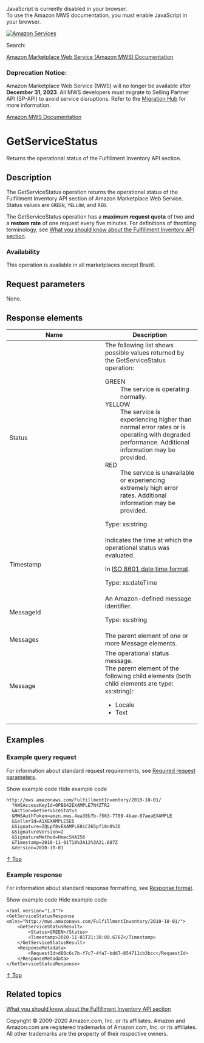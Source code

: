 <div id="MWSDX_noscript">

JavaScript is currently disabled in your browser.  
To use the Amazon MWS documentation, you must enable JavaScript in your
browser.

</div>

<div id="MWSDX_divtop">

[![Amazon
Services](https://images-na.ssl-images-amazon.com/images/G/08/mwsportal/fr_FR/amazonservices.gif "Amazon Services")](http://services.amazon.fr)

<div id="MWSDX_search">

<span id="MWSDX_searchlbl">Search:</span>

</div>

  
<span id="MWSDX_titlebar">[Amazon Marketplace Web Service (Amazon MWS)
Documentation](https://developer.amazonservices.fr/gp/mws/docs.html)</span>
<span id="MWSDX_dep_notice"></span>

### Deprecation Notice:

Amazon Marketplace Web Service (MWS) will no longer be available after
**December 31, 2023**. All MWS developers must migrate to Selling
Partner API (SP-API) to avoid service disruptions. Refer to the
[Migration
Hub](https://developer-docs.amazon.com/sp-api/page/migration-hub) for
more information.

</div>

<div id="MWSDX_divbottom">

<div id="MWSDX_divleft">

<div id="MWSDX_toc">

</div>

</div>

<div id="MWSDX_divright">

<div id="MWSDX_content">

<span id="MWSDX_breadcrumbs">[Amazon MWS
Documentation](https://developer.amazonservices.fr/gp/mws/docs.html)</span>

<div id="MWS_GetServiceStatus" class="nested0">

# GetServiceStatus

<div class="body">

<span id="sd_GetServiceStatus" class="ph"><span class="ph">Returns the
operational status of the <span class="ph">Fulfillment Inventory API
section</span>.</span></span>

</div>

<div id="Description" class="topic concept nested1">

## Description

<div class="body conbody">

The <span id="Description__GetServiceStatus"
class="keyword apiname">GetServiceStatus</span> operation returns the
operational status of the <span class="ph">Fulfillment Inventory API
section</span> of Amazon Marketplace Web Service. Status values are
`GREEN`, `YELLOW`, and `RED`.

<span class="ph">The <span
class="keyword apiname">GetServiceStatus</span> operation has a
**maximum request quota** of two and a **restore rate** of one request
every five minutes. </span> For definitions of throttling terminology,
see
<a href="FBAInventory_Overview.md" class="xref">What you should know about the Fulfillment Inventory API section</a>.

<div class="section">

### Availability

This operation is available in all marketplaces except Brazil.

</div>

</div>

</div>

<div id="RequestParameters" class="topic reference nested1">

## Request parameters

<div class="body refbody">

<div class="section">

None.

</div>

</div>

</div>

<div id="ResponseElements" class="topic reference nested1">

## Response elements

<div class="body refbody">

<div class="tablenoborder">

<table id="ResponseElements__ResponseElementsTable" class="table" data-cellpadding="4" data-cellspacing="0" data-summary="" data-frame="border" data-border="1" data-rules="all">
<colgroup>
<col style="width: 50%" />
<col style="width: 50%" />
</colgroup>
<thead class="thead" data-align="left">
<tr class="header row">
<th id="d86820e149" class="entry" data-valign="top" width="17.761989342806395%">Name</th>
<th id="d86820e152" class="entry" data-valign="top" width="82.2380106571936%">Description</th>
</tr>
</thead>
<tbody class="tbody">
<tr class="odd row">
<td class="entry" data-valign="top" width="17.761989342806395%" headers="d86820e149 "><span class="keyword parmname">Status</span></td>
<td class="entry" data-valign="top" width="82.2380106571936%" headers="d86820e152 ">The following list shows possible values returned by the <span class="keyword apiname">GetServiceStatus</span> operation:
<dl>
<dt>GREEN</dt>
<dd>The service is operating normally.
</dd>
<dt>YELLOW</dt>
<dd>The service is experiencing higher than normal error rates or is operating with degraded performance. Additional information may be provided.
</dd>
<dt>RED</dt>
<dd>The service is unavailable or experiencing extremely high error rates. Additional information may be provided.
</dd>
</dl>
<p><span class="ph">Type: xs:string</span></p></td>
</tr>
<tr class="even row">
<td class="entry" data-valign="top" width="17.761989342806395%" headers="d86820e149 "><span class="keyword parmname">Timestamp</span></td>
<td class="entry" data-valign="top" width="82.2380106571936%" headers="d86820e152 ">Indicates the time at which the operational status was evaluated.
<p>In <span class="ph"><a href="../dev_guide/DG_ISO8601.md" class="xref">ISO 8601 date time format</a></span>.</p>
<p><span class="ph">Type: xs:dateTime</span></p></td>
</tr>
<tr class="odd row">
<td class="entry" data-valign="top" width="17.761989342806395%" headers="d86820e149 "><span class="keyword parmname">MessageId</span></td>
<td class="entry" data-valign="top" width="82.2380106571936%" headers="d86820e152 ">An Amazon-defined message identifier.
<p><span class="ph">Type: xs:string</span></p></td>
</tr>
<tr class="even row">
<td class="entry" data-valign="top" width="17.761989342806395%" headers="d86820e149 "><span class="keyword parmname">Messages</span></td>
<td class="entry" data-valign="top" width="82.2380106571936%" headers="d86820e152 ">The parent element of one or more <span class="keyword parmname">Message</span> elements.</td>
</tr>
<tr class="odd row">
<td class="entry" data-valign="top" width="17.761989342806395%" headers="d86820e149 "><span class="keyword parmname">Message</span></td>
<td class="entry" data-valign="top" width="82.2380106571936%" headers="d86820e152 ">The operational status message.
<div class="p">
The parent element of the following child elements (both child elements are type: xs:string):
<ul>
<li><span class="keyword parmname">Locale</span></li>
<li><span class="keyword parmname">Text</span></li>
</ul>
</div></td>
</tr>
</tbody>
</table>

</div>

</div>

</div>

<div id="Examples" class="topic reference nested1">

## Examples

<div class="body refbody">

<div class="section">

### Example query request

<span class="ph">For information about standard request requirements,
see
<a href="../dev_guide/DG_RequiredRequestParameters.md" class="xref">Required request parameters</a>.</span>

<span class="ph expander"> <span class="keyword parmname xshow">Show
example code</span> <span class="keyword parmname xhide">Hide example
code</span> </span>

<div class="sectiondiv content">

``` pre
http://mws.amazonaws.com/FulfillmentInventory/2010-10-01/
  ?AWSAccessKeyId=0PB842EXAMPLE7N4ZTR2
  &Action=GetServiceStatus
  &MWSAuthToken=amzn.mws.4ea38b7b-f563-7709-4bae-87aeaEXAMPLE
  &SellerId=A1XEXAMPLE5E6
  &Signature=ZQLpf8vEXAMPLE0iC265pf18n0%3D
  &SignatureVersion=2
  &SignatureMethod=HmacSHA256
  &Timestamp=2010-11-01T18%3A12%3A21.687Z
  &Version=2010-10-01
```

<a href="#Examples" class="xref">↑ Top</a>

</div>

</div>

<div class="section">

### Example response

<span class="ph">For information about standard response formatting, see
<a href="../dev_guide/DG_ResponseFormat.md" class="xref">Response format</a>.</span>

<span class="ph expander"> <span class="keyword parmname xshow">Show
example code</span> <span class="keyword parmname xhide">Hide example
code</span> </span>

<div class="sectiondiv content">

``` pre
<?xml version="1.0"?>
<GetServiceStatusResponse xmlns="http://mws.amazonaws.com/FulfillmentInventory/2010-10-01/">
    <GetServiceStatusResult>
        <Status>GREEN</Status>
        <Timestamp>2010-11-01T21:38:09.676Z</Timestamp>
    </GetServiceStatusResult>
    <ResponseMetadata>
        <RequestId>d80c6c7b-f7c7-4fa7-bdd7-854711cb3bcc</RequestId>
    </ResponseMetadata>
</GetServiceStatusResponse>
```

<a href="#Examples" class="xref">↑ Top</a>

</div>

</div>

</div>

</div>

<div id="RelatedTopics" class="topic nested1">

## Related topics

<div class="body">

<a href="FBAInventory_Overview.md" class="xref">What you should know about the Fulfillment Inventory API section</a>

</div>

</div>

</div>

<div id="MWSDX_footer">

Copyright © 2009-2020 Amazon.com, Inc. or its affiliates. Amazon and
Amazon.com are registered trademarks of Amazon.com, Inc. or its
affiliates. All other trademarks are the property of their respective
owners.

</div>

</div>

</div>

<div style="clear: both;">

</div>

</div>

